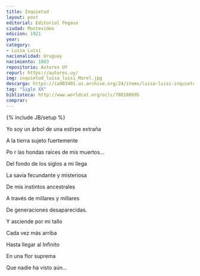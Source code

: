 ```yaml
---
title: Inquietud
layout: post
editorial: Editorial Pegaso
ciudad: Montevideo
edicion: 1921
year: 
category: 
- Luisa Luisi
nacionalidad: Uruguay
nacimiento: 1883
repositorio: Autores UY
repurl: https://autores.uy/
img: inquietud_luisa_luisi_Morel.jpg
descarga: https://ia903401.us.archive.org/24/items/luisa-luisi-inquietud-pages-deleted/Luisa%20Luisi%20-%20Inquietud.pdf
tag: "Siglo XX"
biblioteca: http://www.worldcat.org/oclc/780188695
comprar: 
---
```

{% include JB/setup %}

Yo soy un árbol de una estirpe extraña
 
A la tierra sujeto fuertemente
 
Po r las hondas raíces  de mis muertos...
 
Del fondo de los siglos a mi llega
 
La savia fecundante y  misteriosa
 
De mis instintos ancestrales
 
A través de millares y millares 
 
De generaciones desaparecidas.
 
Y asciende por mi tallo
 
Cada vez más arriba
 
Hasta llegar al Infinito  
 
En una flor suprema
 
Que nadie ha visto aún...
